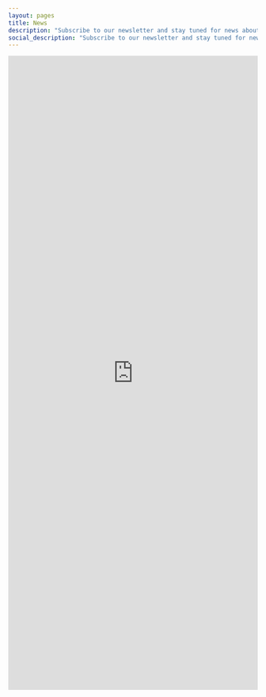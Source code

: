 ```yaml
---
layout: pages
title: News
description: "Subscribe to our newsletter and stay tuned for news about us, reports and more."
social_description: "Subscribe to our newsletter and stay tuned for news about us, reports, and more."
---
```


<iframe src="https://docs.google.com/forms/d/e/1FAIpQLSeC_H3LKhVmusc7G3YlBLx8eRqgqmyTatDgZ38bMQUgr5VQQw/viewform?embedded=true" width="100%" height="1281" frameborder="0" marginheight="0" marginwidth="0">Loading…</iframe>

